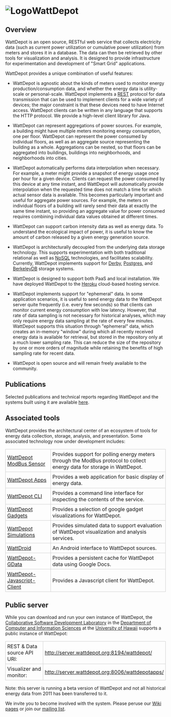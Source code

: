<img src="https://code.google.com/p/wattdepot/logo?cct=1372391872"
 alt="Logo" itemprop="image">WattDepot
=========
<h2><a name="Overview"></a>Overview<a href="#Overview" class="section_anchor"></a></h2><p>WattDepot is an open source, RESTful web service that collects electricity data (such as current power utilization or cumulative power utilization) from meters and stores it in a database. The data can then be retrieved by other tools for visualization and analysis.  It is designed to provide infrastructure for experimentation and development of &quot;Smart Grid&quot; applications.  </p><p>WattDepot provides a unique combination of useful features: </p><ul><li>WattDepot is agnostic about the kinds of meters used to monitor energy production/consumption data, and whether the energy data is utility-scale or personal-scale.  WattDepot implements a <a href="http://en.wikipedia.org/wiki/Representational_State_Transfer" rel="nofollow">REST</a> protocol for data transmission that can be used to implement clients for a wide variety of devices; the major constraint is that these devices need to have Internet access.  WattDepot clients can be written in any language that supports the HTTP protocol. We provide a high-level client library for Java.  </li></ul><ul><li>WattDepot can represent aggregations of power sources.  For example, a building might have multiple meters monitoring energy consumption, one per floor.  WattDepot can represent the power consumed by individual floors, as well as an aggregate source representing the building as a whole.  Aggregations can be nested, so that floors can be aggregated into buildings, buildings into neighborhoods, and neighborhoods into cities.  </li></ul><ul><li>WattDepot automatically performs data interpolation when necessary.  For example, a meter might provide a snapshot of energy usage once per hour for a given device. Clients can request the power consumed by this device at any time instant, and WattDepot will automatically provide interpolation when the requested time does not match a time for which actual sensor data is available.  This becomes particularly important and useful for aggregate power sources. For example, the meters on individual floors of a building will rarely send their data at exactly the same time instant, so providing an aggregate value for power consumed requires combining individual data values obtained at different times.  </li></ul><ul><li>WattDepot can support carbon intensity data as well as energy data.  To understand the ecological impact of power, it is useful to know the amount of carbon released by a given energy generation source.   </li></ul><ul><li>WattDepot is architecturally decoupled from the underlying data storage technology. This supports experimentation with both traditional relational as well as <a href="http://en.wikipedia.org/wiki/Nosql" rel="nofollow">NoSQL</a> technologies, and facilitates scalability.  Currently, WattDepot implements support for <a href="http://db.apache.org/derby/" rel="nofollow">Derby</a>, <a href="http://www.postgresql.org/" rel="nofollow">Postgres</a>, and <a href="http://www.oracle.com/technetwork/products/berkeleydb/overview/index.html" rel="nofollow">BerkeleyDB</a> storage systems. </li></ul><ul><li>WattDepot is designed to support both PaaS and local installation.  We have deployed WattDepot to the <a href="http://heroku.com" rel="nofollow">Heroku</a> cloud-based hosting service.  </li></ul><ul><li>WattDepot implements support for &quot;ephemeral&quot; data.  In some application scenarios, it is useful to send energy data to the WattDepot server quite frequently (i.e. every few seconds) so that clients can monitor current energy consumption with low latency.  However, that rate of data sampling is not necessary for historical analyses, which may only require energy data sampling at the rate of every few minutes.   WattDepot supports this situation through &quot;ephemeral&quot; data, which creates an in-memory &quot;window&quot; during which all recently received energy data is available for retrieval, but stored in the repository only at a much lower sampling rate.  This can reduce the size of the repository by one or more orders of magnitude while retaining the benefits of high sampling rate for recent data.  </li></ul><ul><li>WattDepot is open source and will remain freely available to the community. </li></ul><h2><a name="Publications"></a>Publications<a href="#Publications" class="section_anchor"></a></h2><p>Selected publications and technical reports regarding WattDepot and the systems built using it are available  <a href="http://www.citeulike.org/group/3370/tag/wattdepot" rel="nofollow">here</a>. </p><h2><a name="Associated_tools"></a>Associated tools<a href="#Associated_tools" class="section_anchor"></a></h2><p>WattDepot provides the architectural center of an ecosystem of tools for energy data collection,  storage, analysis, and presentation. Some associated technology now under development includes: </p><p><table class="wikitable"><tr><td style="border: 1px solid #ccc; padding: 5px;"> <a href="http://code.google.com/p/wattdepot-sensor-modbus/" rel="nofollow">WattDepot ModBus Sensor</a></td><td style="border: 1px solid #ccc; padding: 5px;"> Provides support for polling energy meters through the ModBus protocol to collect energy data for storage in WattDepot. </td></tr> <tr><td style="border: 1px solid #ccc; padding: 5px;"> <a href="http://code.google.com/p/wattdepot-apps/" rel="nofollow">WattDepot Apps</a> </td><td style="border: 1px solid #ccc; padding: 5px;"> Provides a web application for basic display of energy data. </td></tr> <tr><td style="border: 1px solid #ccc; padding: 5px;"> <a href="http://code.google.com/p/wattdepot-cli/" rel="nofollow">WattDepot CLI</a> </td><td style="border: 1px solid #ccc; padding: 5px;"> Provides a command line interface for inspecting the contents of the service. </td></tr> <tr><td style="border: 1px solid #ccc; padding: 5px;"> <a href="http://code.google.com/p/wattdepot-ui-googlegadgets/" rel="nofollow">WattDepot Gadgets</a> </td><td style="border: 1px solid #ccc; padding: 5px;"> Provides a selection of google gadget visualizations for WattDepot. </td></tr> <tr><td style="border: 1px solid #ccc; padding: 5px;"> <a href="http://code.google.com/p/wattdepot-simulation/" rel="nofollow">WattDepot Simulations</a> </td><td style="border: 1px solid #ccc; padding: 5px;"> Provides simulated data to support evaluation of WattDepot visualization and analysis services. </td></tr> <tr><td style="border: 1px solid #ccc; padding: 5px;"> <a href="http://wiki.github.com/remyb/WattDroid/" rel="nofollow">WattDroid</a> </td><td style="border: 1px solid #ccc; padding: 5px;"> An Android interface to WattDepot sources. </td></tr> <tr><td style="border: 1px solid #ccc; padding: 5px;"> <a href="http://code.google.com/p/wattdepot-gdata/" rel="nofollow">WattDepot-GData</a> </td><td style="border: 1px solid #ccc; padding: 5px;"> Provides a persistent cache for WattDepot data using Google Docs. </td></tr> <tr><td style="border: 1px solid #ccc; padding: 5px;"> <a href="http://code.google.com/p/wattdepot-javascript-client/" rel="nofollow">WattDepot-Javascript-Client</a> </td><td style="border: 1px solid #ccc; padding: 5px;"> Provides a Javascript client for WattDepot. </td></tr> </table></p><h2><a name="Public_server"></a>Public server<a href="#Public_server" class="section_anchor"></a></h2><p>While you can download and run your own instance of WattDepot, the <a href="http://csdl.ics.hawaii.edu" rel="nofollow">Collaborative Software Development Laboratory</a> in the <a href="http://www.ics.hawaii.edu" rel="nofollow">Department of Computer and Information Sciences</a> at the <a href="http://www.hawaii.edu" rel="nofollow">University of Hawaii</a> supports a public instance of WattDepot: </p><p><table class="wikitable"><tr><td style="border: 1px solid #ccc; padding: 5px;"> REST &amp; Data source API URI: </td><td style="border: 1px solid #ccc; padding: 5px;"> <a href="http://server.wattdepot.org:8194/wattdepot/" rel="nofollow">http://server.wattdepot.org:8194/wattdepot/</a> </td></tr> <tr><td style="border: 1px solid #ccc; padding: 5px;"> Visualizer and monitor: </td><td style="border: 1px solid #ccc; padding: 5px;"> <a href="http://server.wattdepot.org:8006/wattdepotapps/" rel="nofollow">http://server.wattdepot.org:8006/wattdepotapps/</a> </td></tr> </table></p><p>Note: this server is running a beta version of WattDepot and not all historical energy data from 2011 has been transferred to it. </p><p>We invite you to become involved with the system. Please peruse our <a href="http://code.google.com/p/wattdepot/w/list" rel="nofollow">Wiki pages</a> or join our <a href="http://groups.google.com/group/wattdepot-users" rel="nofollow">mailing list</a>.  </p><p>  </p>
 </td>
 </tr>
</table>
